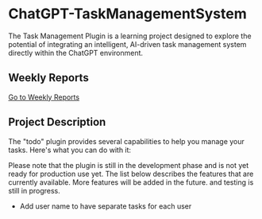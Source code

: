 # ChatGPT-TaskManagementSystem

The Task Management Plugin is a learning project designed to explore the potential of integrating an intelligent, AI-driven task management system directly within the ChatGPT environment.

## Weekly Reports

[Go to Weekly Reports](https://github.com/MohdTamimi1/ChatGPT-TaskManagementSystem/blob/main/weeklyprogess.md)

## Project Description

The "todo" plugin provides several capabilities to help you manage your tasks. Here's what you can do with it:

Please note that the plugin is still in the development phase and is not yet ready for production use yet. The list below describes the features that are currently available. More features will be added in the future. and testing is still in progress.

- Add user name to have separate tasks for each user
